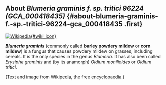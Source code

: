 About *Blumeria graminis f. sp. tritici 96224 (GCA\_000418435)* {#about-blumeria-graminis-f.-sp.-tritici-96224-gca_000418435 .first}
---------------------------------------------------------------

[![Wikipedia](/img/wikipedia_logo_v2_en.png){#wiki_icon}](http://en.wikipedia.org/wiki/Blumeria_graminis)

***Blumeria graminis*** (commonly called **barley powdery mildew** or
**corn mildew**) is a fungus that causes powdery mildew on grasses,
including cereals. It is the only species in the genus *Blumeria*. It
has also been called *Erysiphe graminis* and (by its anamorph) *Oidium
monilioides* or *Oidium tritici*.

([Text](http://en.wikipedia.org/wiki/Blumeria_graminis) and
[image](https://commons.wikimedia.org/wiki/File:Barleypowderymildew.jpg)
from [Wikipedia](http://en.wikipedia.org/), the free encyclopaedia.)
